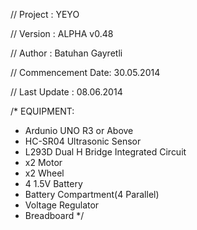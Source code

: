 // Project          : YEYO

// Version          : ALPHA v0.48

// Author           : Batuhan Gayretli

// Commencement Date: 30.05.2014

// Last Update      : 08.06.2014


/*
EQUIPMENT:
- Ardunio UNO R3 or Above
- HC-SR04 Ultrasonic Sensor
- L293D Dual H Bridge Integrated Circuit
- x2 Motor
- x2 Wheel
- 4 1.5V Battery
- Battery Compartment(4 Parallel)
- Voltage Regulator
- Breadboard
*/

